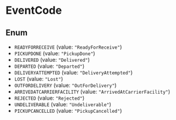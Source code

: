 # EventCode

## Enum

* `READYFORRECEIVE` (value: `"ReadyForReceive"`)
* `PICKUPDONE` (value: `"PickupDone"`)
* `DELIVERED` (value: `"Delivered"`)
* `DEPARTED` (value: `"Departed"`)
* `DELIVERYATTEMPTED` (value: `"DeliveryAttempted"`)
* `LOST` (value: `"Lost"`)
* `OUTFORDELIVERY` (value: `"OutForDelivery"`)
* `ARRIVEDATCARRIERFACILITY` (value: `"ArrivedAtCarrierFacility"`)
* `REJECTED` (value: `"Rejected"`)
* `UNDELIVERABLE` (value: `"Undeliverable"`)
* `PICKUPCANCELLED` (value: `"PickupCancelled"`)
